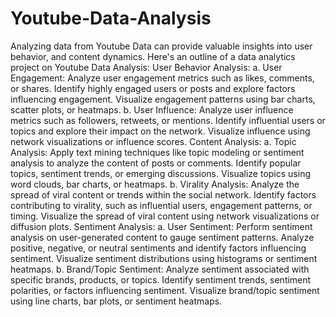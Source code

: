 # Youtube-Data-Analysis
Analyzing data from Youtube Data can provide valuable insights into user behavior, and content dynamics. Here's an outline of a data analytics project on Youtube Data Analysis:
User Behavior Analysis: 
a. User Engagement: Analyze user engagement metrics such as likes, comments, or shares. Identify highly engaged users or posts and explore factors influencing engagement. Visualize engagement patterns using bar charts, scatter plots, or heatmaps. 
b. User Influence: Analyze user influence metrics such as followers, retweets, or mentions. Identify influential users or topics and explore their impact on the network. Visualize influence using network visualizations or influence scores.
Content Analysis:
 a. Topic Analysis: Apply text mining techniques like topic modeling or sentiment analysis to analyze the content of posts or comments. Identify popular topics, sentiment trends, or emerging discussions. Visualize topics using word clouds, bar charts, or heatmaps. 
b. Virality Analysis: Analyze the spread of viral content or trends within the social network. Identify factors contributing to virality, such as influential users, engagement patterns, or timing. Visualize the spread of viral content using network visualizations or diffusion plots.
Sentiment Analysis: 
a. User Sentiment: Perform sentiment analysis on user-generated content to gauge sentiment patterns. Analyze positive, negative, or neutral sentiments and identify factors influencing sentiment. Visualize sentiment distributions using histograms or sentiment heatmaps. 
b. Brand/Topic Sentiment: Analyze sentiment associated with specific brands, products, or topics. Identify sentiment trends, sentiment polarities, or factors influencing sentiment. Visualize brand/topic sentiment using line charts, bar plots, or sentiment heatmaps.
